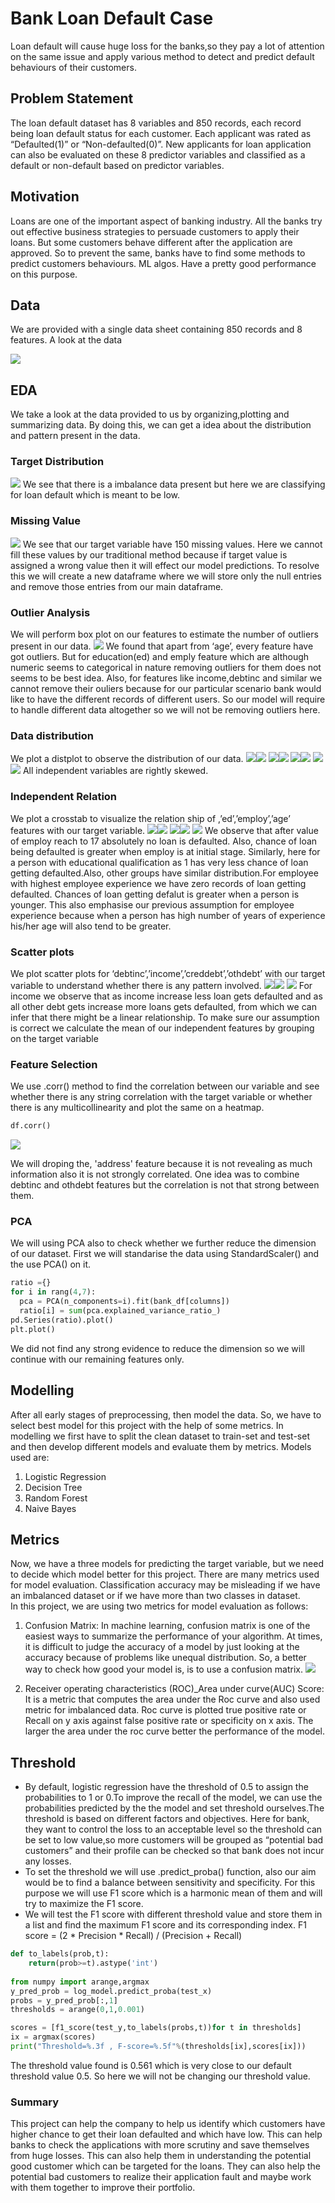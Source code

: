 # Bank Loan Default Case
Loan default will cause huge loss for the banks,so they pay a lot of attention on the same 
issue and apply various method to detect and predict default behaviours of their customers.

## Problem Statement
The loan default dataset has 8 variables and 850 records, each record being loan default status for each customer. Each applicant was rated as “Defaulted(1)” or “Non-defaulted(0)”. New applicants for loan application can also be evaluated on these 8 predictor variables and classified as a default or non-default based on predictor variables.

## Motivation
Loans are one of the important aspect of banking industry. All the banks try out effective business strategies to persuade customers to apply their loans. But some customers behave different after the application are approved. So to prevent the same, banks have to find some methods to predict customers behaviours. ML algos. Have a pretty good performance on this purpose.

## Data
We are provided with a single data sheet containing 850 records and 8 features.
A look at the data

![](/Image/data.png)

## EDA
We take a look at the data provided to us by organizing,plotting and summarizing data. By doing this, we can get a idea about the distribution and pattern present in the data.

### Target Distribution
![](https://github.com/Deepakit/Bank-Loan/blob/main/Image/target.png)
We see that there is a imbalance data present but here we are classifying for loan default which is meant to be low.

### Missing Value
![](https://github.com/Deepakit/Bank-Loan/blob/main/Image/missing.png)
 We see that our target variable have 150 missing values. Here we cannot fill these values by our traditional method because if target value is assigned a wrong value then it will effect our model predictions.
To resolve this we will create a new dataframe where we will store only the null entries and remove those entries from our main dataframe.

### Outlier Analysis
We will perform box plot on our features to estimate the number of outliers present in our data.
![](https://github.com/Deepakit/Bank-Loan/blob/main/Image/outlier.png)
We found that apart from ‘age’, every feature have got outliers. But for education(ed) and emply feature which are although numeric seems to categorical in nature removing outliers for them does not seems to be best idea.
Also, for features like income,debtinc and similar we cannot remove their ouliers because for our particular scenario bank would like to have the different records of different users. So our model will require to handle different data altogether so we will not be removing outliers here.

### Data distribution
We plot a distplot to observe the distribution of our data.
![](https://github.com/Deepakit/Bank-Loan/blob/main/Image/dist1.png)![](https://github.com/Deepakit/Bank-Loan/blob/main/Image/dist2.png)
![](https://github.com/Deepakit/Bank-Loan/blob/main/Image/dist3.png)![](https://github.com/Deepakit/Bank-Loan/blob/main/Image/dist4.png)
![](https://github.com/Deepakit/Bank-Loan/blob/main/Image/dist5.png)![](https://github.com/Deepakit/Bank-Loan/blob/main/Image/dist6.png)
![](https://github.com/Deepakit/Bank-Loan/blob/main/Image/dist7.png)![](https://github.com/Deepakit/Bank-Loan/blob/main/Image/dist.png)
All independent variables are rightly skewed.

### Independent Relation
We plot a crosstab to visualize the relation ship of ,’ed’,’employ’,’age’ features with our target variable.
![](https://github.com/Deepakit/Bank-Loan/blob/main/Image/ind_relation.png)![](https://github.com/Deepakit/Bank-Loan/blob/main/Image/ind_rel2.png)
![](https://github.com/Deepakit/Bank-Loan/blob/main/Image/ind_rel3.png)![](https://github.com/Deepakit/Bank-Loan/blob/main/Image/ind_rel4.png)
![](https://github.com/Deepakit/Bank-Loan/blob/main/Image/ind_rel5.png)
We observe that  after value of employ reach to 17 absolutely no loan is defaulted. Also, chance of loan being defaulted is greater when employ is at initial stage.
Similarly, here for a person with educational qualification as 1 has very less chance of loan getting defaulted.Also, other groups have similar distribution.For employee with highest employee experience we have zero records of loan getting defaulted.
Chances of loan getting defalut is greater when a person is younger. This also emphasise our previous assumption for employee experience because when a person has high number of years of experience his/her age will also tend to be greater.

### Scatter plots
We plot scatter plots for ‘debtinc’,’income’,’creddebt’,’othdebt’ with our target variable to understand whether there is any pattern involved.
![](https://github.com/Deepakit/Bank-Loan/blob/main/Image/scatter_1.png)![](https://github.com/Deepakit/Bank-Loan/blob/main/Image/scatter_2.png)
![](https://github.com/Deepakit/Bank-Loan/blob/main/Image/scatter_3.png)
For income we observe that as income increase less loan gets defaulted and as all other debt gets increase more loans gets defaulted, from which we can infer that there might be a linear relationship.
To make sure our assumption is correct we calculate the mean of our independent features by grouping on the target variable


### Feature Selection
 We use .corr() method to find the correlation between our variable and see whether there is any string correlation with the target variable or whether there is any multicollinearity and plot the same on a heatmap.
 ```python
 df.corr()
 ```
 ![](https://github.com/Deepakit/Bank-Loan/blob/main/Image/multi_coll.png)
 
 We will droping the, 'address' feature because it is not revealing as much information also it is not strongly correlated.
One idea was to combine debtinc and othdebt features but the correlation is not that strong between them.


### PCA
We will using PCA also to check whether we further reduce the dimension of our dataset. First we will standarise the data using StandardScaler() and the use PCA() on it.
```python
ratio ={}
for i in rang(4,7):
  pca = PCA(n_components=i).fit(bank_df[columns])
  ratio[i] = sum(pca.explained_variance_ratio_)
pd.Series(ratio).plot()
plt.plot()
```

We did not find any strong evidence to reduce the dimension so we will continue with our remaining features only.
 
## Modelling
After all early stages of preprocessing, then model the data. So, we have to select best model for this project with the help of some metrics.
In modelling we first have to split the clean dataset to train-set and test-set and then develop different models and evaluate them by metrics.
Models used are:
1) Logistic Regression
2) Decision Tree
3) Random Forest
4) Naive Bayes

## Metrics
Now, we have a three models for predicting the target variable, but we need to decide which model better for this project. There are many metrics used for model evaluation. Classification accuracy may be misleading if we have an imbalanced dataset or if we have more than two classes in dataset.  
In this project, we are using two metrics for model evaluation as follows:
1)	Confusion Matrix:
In machine learning, confusion matrix is one of the easiest ways to summarize the performance of your algorithm. At times, it is difficult to judge the accuracy of a model by just looking at the accuracy because of problems like unequal distribution. So, a better way to check how good your model is, is to use a confusion matrix.
![](https://github.com/Deepakit/Bank-Loan/blob/main/Image/conf.png)

2)	Receiver operating characteristics (ROC)_Area under curve(AUC) Score:
It is a metric that computes the area under the Roc curve and also used metric for imbalanced data. Roc curve is plotted true positive rate or Recall on y axis against false  positive rate or specificity on x axis. The larger the area under the roc curve better the performance of the model.

## Threshold
* By default, logistic regression have the threshold of 0.5 to assign the probabilities to 1 or 0.To improve the recall of the model, we can use the probabilities predicted by the the model and set threshold ourselves.The threshold is based on different factors and objectives. Here for bank, they want to control the loss to an acceptable level so the threshold can be set to low value,so more customers will be grouped as “potential bad customers” and their profile can be checked so that bank does not incur any losses.
* To set the threshold we will use .predict_proba() function, also our aim would be to find a balance between sensitivity and specificity. For this purpose we will use F1 score which is a harmonic mean of them and will try to maximize the F1 score.
* We will test the F1 score with different threshold value and store them in a list and find the maximum F1 score and its corresponding index.
F1 score = (2 * Precision * Recall) / (Precision + Recall)

```python
def to_labels(prob,t):
    return(prob>=t).astype('int')
    
from numpy import arange,argmax
y_pred_prob = log_model.predict_proba(test_x)
probs = y_pred_prob[:,1]
thresholds = arange(0,1,0.001)

scores = [f1_score(test_y,to_labels(probs,t))for t in thresholds]
ix = argmax(scores)
print("Threshold=%.3f , F-score=%.5f"%(thresholds[ix],scores[ix]))
```

The threshold value found is 0.561 which is very close to our default threshold value 0.5. So here we will not be changing our threshold value.

### Summary
This project can help the company to help us identify which customers have higher chance to get their loan defaulted and which have low.
This can help banks to check the applications with more scrutiny and save themselves from huge losses. This can also help them in understanding the potential good customer which can be targeted for the loans.
They can also help the potential bad customers to realize their application fault and maybe work with them together to improve their portfolio.
